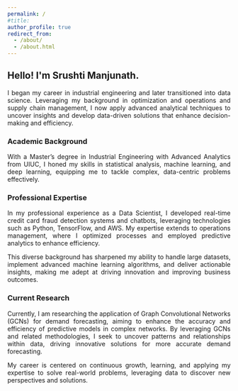 ```yaml
---
permalink: /
#title: 
author_profile: true
redirect_from: 
  - /about/
  - /about.html
---
```


## **Hello! I'm Srushti Manjunath.**

<p align="justify">
I began my career in industrial engineering and later transitioned into data science. Leveraging my background in optimization and operations and supply chain management, I now apply advanced analytical techniques to uncover insights and develop data-driven solutions that enhance decision-making and efficiency.
</p>

### **Academic Background**
<p align="justify">
With a Master’s degree in Industrial Engineering with Advanced Analytics from UIUC, I honed my skills in statistical analysis, machine learning, and deep learning, equipping me to tackle complex, data-centric problems effectively.
</p>

### **Professional Expertise**
<p align="justify">
In my professional experience as a Data Scientist, I developed real-time credit card fraud detection systems and chatbots, leveraging technologies such as Python, TensorFlow, and AWS. My expertise extends to operations management, where I optimized processes and employed predictive analytics to enhance efficiency.
</p>

<p align="justify">
This diverse background has sharpened my ability to handle large datasets, implement advanced machine learning algorithms, and deliver actionable insights, making me adept at driving innovation and improving business outcomes.
</p>

### **Current Research**
<p align="justify">
Currently, I am researching the application of Graph Convolutional Networks (GCNs) for demand forecasting, aiming to enhance the accuracy and efficiency of predictive models in complex networks. By leveraging GCNs and related methodologies, I seek to uncover patterns and relationships within data, driving innovative solutions for more accurate demand forecasting.
</p>

<p align="justify">
My career is centered on continuous growth, learning, and applying my expertise to solve real-world problems, leveraging data to discover new perspectives and solutions.
</p>


